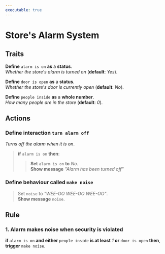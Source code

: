 ```yaml
---
executable: true
---
```


# Store's Alarm System

## Traits

**Define** `alarm is on` **as** a **status**.\
_Whether the store's alarm is turned on_ (**default**: _Yes_).

**Define** `door is open` **as** a **status**.\
_Whether the store's door is currently open_ (**default**: _No_).

**Define** `people inside` **as** a **whole number**.\
_How many people are in the store_ (**default**: _0_).

## Actions

### **Define interaction** `turn alarm off`

_Turns off the alarm when it is on_.

> **if** `alarm is on` **then**:
>
> > **Set** `alarm is on` **to** _No_.\
> > **Show message** _"Alarm has been turned off"_

### **Define behaviour called `make noise`**

> Set `noise` to _"WEE-OO WEE-OO WEE-OO"_.\
> **Show message** `noise`.

## Rule

### 1. Alarm makes noise when security is violated

**if** `alarm is on` **and** **either** `people inside` **is at least** _1_ **or** `door is open`
**then**, **trigger** `make noise`.
